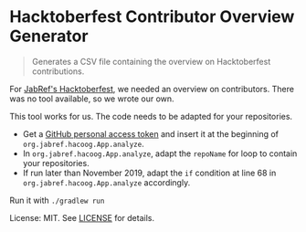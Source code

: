 # Hacktoberfest Contributor Overview Generator

> Generates a CSV file containing the overview on Hacktoberfest contributions.

For [JabRef's Hacktoberfest](https://www.jabref.org/hacktoberfest/2019.html), we needed an overview on contributors.
There was no tool available, so we wrote our own.

This tool works for us.
The code needs to be adapted for your repositories.

- Get a [GitHub personal access token](https://github.com/settings/tokens) and insert it at the beginning of `org.jabref.hacoog.App.analyze`.
- In `org.jabref.hacoog.App.analyze`, adapt the `repoName` for loop to contain your repositories.
- If run later than November 2019, adapt the `if` condition at line 68 in `org.jabref.hacoog.App.analyze` accordingly.

Run it with `./gradlew run`

License: MIT. See [LICENSE](./LICENSE) for details.
